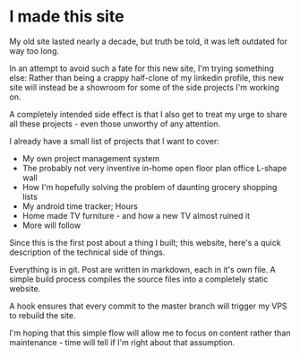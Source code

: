 # I made this site

My old site lasted nearly a decade, but truth be told, it was left outdated for way too long.

In an attempt to avoid such a fate for this new site, I'm trying something else: Rather than being a crappy half-clone of my linkedin profile, this new site will instead be a showroom for some of the side projects I'm working on.

A completely intended side effect is that I also get to treat my urge to share all these projects - even those unworthy of any attention.

I already have a small list of projects that I want to cover:

- My own project management system
- The probably not very inventive in-home open floor plan office L-shape wall
- How I'm hopefully solving the problem of daunting grocery shopping lists
- My android time tracker; Hours
- Home made TV furniture - and how a new TV almost ruined it
- More will follow

Since this is the first post about a thing I built; this website, here's a quick description of the technical side of things.

Everything is in git.
Post are written in markdown, each in it's own file.
A simple build process compiles the source files into a completely static website.

A hook ensures that every commit to the master branch will trigger my VPS to rebuild the site.

I'm hoping that this simple flow will allow me to focus on content rather than maintenance - time will tell if I'm right about that assumption.
